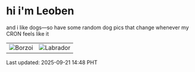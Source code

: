 # hi i'm Leoben

and i like dogs—so have some random dog pics that change whenever my CRON feels like it

|  |  |
|--------|----------|
| ![Borzoi](https://random-dog-vercel.vercel.app/api/random-borzoi?v=1758437294) | ![Labrador](https://random-dog-vercel.vercel.app/api/random-labrador?v=1758437294) |

Last updated: 2025-09-21 14:48 PHT
